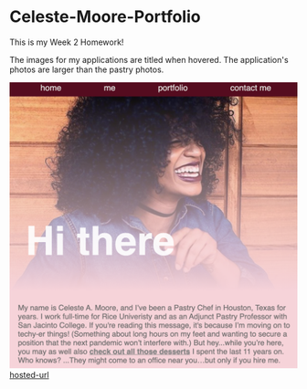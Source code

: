 # Celeste-Moore-Portfolio
This is my Week 2 Homework!

The images for my applications are titled when hovered.
The application's photos are larger than the pastry photos.

![Photo 1](./photos/screen-shot-website.png)
[hosted-url](https://celestealexmoore.github.io/celeste-moore-portfolio/)

